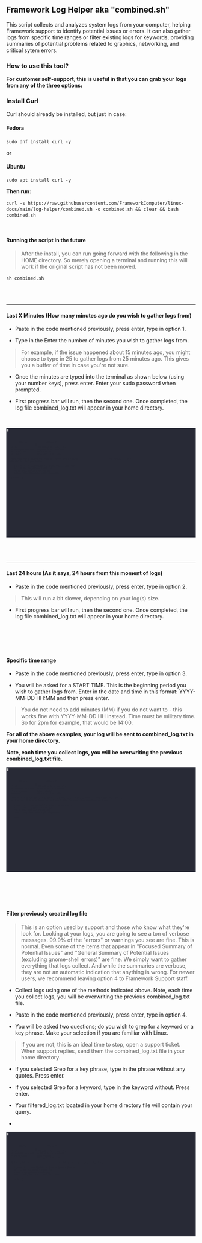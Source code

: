 
## Framework Log Helper aka "combined.sh"

This script collects and analyzes system logs from your computer, helping Framework support to identify potential issues or errors. 
It can also gather logs from specific time ranges or filter existing logs for keywords, providing summaries of potential problems related to graphics, networking, and critical sytem errors.

### How to use this tool?

**For customer self-support, this is useful in that you can grab your logs from any of the three options:**

### Install Curl

Curl should already be installed, but just in case:

#### Fedora
```
sudo dnf install curl -y
```

or

#### Ubuntu
```
sudo apt install curl -y
```

**Then run:**

```
curl -s https://raw.githubusercontent.com/FrameworkComputer/linux-docs/main/log-helper/combined.sh -o combined.sh && clear && bash combined.sh
```

<br />

#### Running the script in the future

>After the install, you can run going forward with the following in the HOME directory. So merely opening a terminal and running this will work if the original script has not been moved.<br />

```
sh combined.sh
```
<br /><br />

----------------------------------------------------------

#### Last X Minutes (How many minutes ago do you wish to gather logs from)

- Paste in the code mentioned previously, press enter, type in option 1.

- Type in the Enter the number of minutes you wish to gather logs from. 
>For example, if the issue happened about 15 minutes ago, you might choose to type in 25 to gather logs from 25 minutes ago. This gives you a buffer of time in case you're not sure.

- Once the minutes are typed into the terminal as shown below (using your number keys), press enter. Enter your sudo password when prompted.

- First progress bar will run, then the second one. Once completed, the log file combined_log.txt will appear in your home directory.
<br />

 ![Last X Minutes](https://raw.githubusercontent.com/FrameworkComputer/linux-docs/main/log-helper/images/1.gif "Last X Minutes")

<br /><br />

----------------------------------------------------------

#### Last 24 hours (As it says, 24 hours from this moment of logs)

- Paste in the code mentioned previously, press enter, type in option 2.
>This will run a bit slower, depending on your log(s) size.

- First progress bar will run, then the second one. Once completed, the log file combined_log.txt will appear in your home directory.

<br /><br />
----------------------------------------------------------

#### Specific time range

- Paste in the code mentioned previously, press enter, type in option 3.

- You will be asked for a START TIME. This is the beginning period you wish to gather logs from. Enter in the date and time in this format: YYYY-MM-DD HH:MM and then press enter.
>You do not need to add minutes (MM) if you do not want to - this works fine with YYYY-MM-DD HH instead. Time must be military time. So for 2pm for example, that would be 14:00. 

**For all of the above examples, your log will be sent to combined_log.txt in your home directory.**


**Note, each time you collect logs, you will be overwriting the previous combined_log.txt file.**

![Specific Time Range](https://raw.githubusercontent.com/FrameworkComputer/linux-docs/main/log-helper/images/2.gif "Specific Time Range")

<br /><br />
----------------------------------------------------------

#### Filter previously created log file

>This is an option used by support and those who know what they're look for. Looking at your logs, you are going to see a ton of verbose messages. 99.9% of the "errors" or warnings you see are fine. This is normal. Even some of the items that appear in "Focused Summary of Potential Issues" and "General Summary of Potential Issues (excluding gnome-shell errors)" are fine. We simply want to gather everything that logs collect. And while the summaries are verbose, they are not an automatic indication that anything is wrong. For newer users, we recommend leaving option 4 to Framework Support staff.

- Collect logs using one of the methods indicated above. Note, each time you collect logs, you will be overwriting the previous combined_log.txt file. 

- Paste in the code mentioned previously, press enter, type in option 4.

- You will be asked two questions; do you wish to grep for a keyword or a key phrase. Make your selection if you are familiar with Linux.
> If you are not, this is an ideal time to stop, open a support ticket. When support replies, send them the combined_log.txt file in your home directory.

- If you selected Grep for a key phrase, type in the phrase without any quotes. Press enter.

- If you selected Grep for a keyword, type in the keyword without. Press enter.

- Your filtered_log.txt located in your home directory file will contain your query.
- 
![Filter Previously Created Log File](https://raw.githubusercontent.com/FrameworkComputer/linux-docs/main/log-helper/images/3.gif "Filter Previously Created Log File")

<br /><br />
